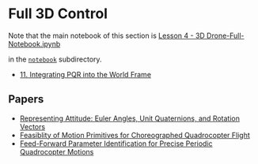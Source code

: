 # Full 3D Control

Note that the main notebook of this section is
[Lesson 4 - 3D Drone-Full-Notebook.ipynb](notebook/Lesson%204%2%20-%%2003D%2020Drone%20Full%20Notebook.ipynb)

in the [`notebook`](notebook/) subdirectory.

- [11. Integrating PQR into the World Frame](11.%20Integrating%20PQR%20into%20the%20World%20Frame.md)


## Papers

- [Representing Attitude: Euler Angles, Unit Quaternions, and Rotation
Vectors](papers/attitude.pdf)
- [Feasiblity of Motion Primitives for Choreographed Quadrocopter Flight](papers/schoellig_feasibility_of_motion_primitives.pdf)
- [Feed-Forward Parameter Identification for Precise Periodic
Quadrocopter Motions](papers/schoellig-acc12.pdf)
